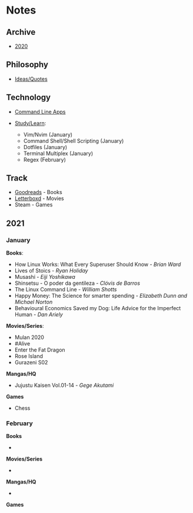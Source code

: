 # Notes 

## Archive 

- [2020](2020.md)

## Philosophy

- [Ideas/Quotes](philosophy/)

## Technology

- [Command Line Apps](/technology/command-line.md)

- [Study/Learn](/technology):
	* Vim/Nvim (January)
	* Command Shell/Shell Scripting (January)
	* Dotfiles (January)
	* Terminal Multiplex (January)
	* Regex (February)

## Track

- [Goodreads](https://www.goodreads.com/albert_kenji) - Books    
- [Letterboxd](https://letterboxd.com/albert_kenji/) - Movies  
- Steam - Games  

## 2021

### January

**Books**:

- How Linux Works: What Every Superuser Should Know - *Brian Ward*
- Lives of Stoics - *Ryan Holiday*
- Musashi - *Eiji Yoshikawa*
- Shinsetsu - O poder da gentileza - *Clóvis de Barros*
- The Linux Command Line - *William Shotts*
- Happy Money: The Science for smarter spending - *Elizabeth Dunn and Michael Norton*
- Behavioural Economics Saved my Dog: Life Advice for the Imperfect Human - *Dan Ariely*

**Movies/Series**:

- Mulan 2020
- #Alive
- Enter the Fat Dragon
- Rose Island
- Gurazeni S02

**Mangas/HQ**

- Jujustu Kaisen Vol.01-14 - *Gege Akutami*

**Games**

- Chess

### February

**Books**

- 

**Movies/Series**

-

**Mangas/HQ**

- 

**Games**
